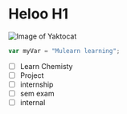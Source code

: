 # Heloo H1
![Image of Yaktocat](https://octodex.github.com/images/yaktocat.png)

``` javascript
var myVar = "Mulearn learning";
```
- [ ] Learn Chemisty
- [ ] Project
- [ ] internship
- [ ] sem exam
- [ ] internal
